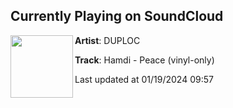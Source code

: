 ## Currently Playing on SoundCloud

[<img align="left" width="100" src="https://i1.sndcdn.com/artworks-uCnxvy4yzdbhbg1s-uBqxbQ-t500x500.jpg">](https://soundcloud.com/duploc/dplc002-hamdi-peace)

**Artist**: DUPLOC 

**Track**: Hamdi - Peace (vinyl-only)

Last updated at 01/19/2024 09:57
